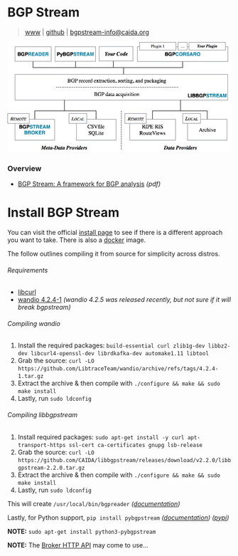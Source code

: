 # BGP Stream
> [www](https://bgpstream.caida.org/) | [github](https://github.com/caida/libbgpstream) | [bgpstream-info@caida.org](mailto:bgpstream-info@caida.org)

![](.screens/preview.png)

### Overview
- [BGP Stream: A framework for BGP analysis](https://ripe70.ripe.net/presentations/55-bgpstream.pdf) *(pdf)*

# Install BGP Stream

You can visit the official [install page](https://bgpstream.caida.org/docs/install) to see if there is a different approach you want to take. There is also a [docker](https://hub.docker.com/r/caida/bgpstream) image.

The follow outlines compiling it from source for simplicity across distros.

###### Requirements
- [libcurl](https://curl.se/libcurl/)
- [wandio 4.2.4-1](https://github.com/LibtraceTeam/wandio/releases/tag/4.2.4-1) *(wandio 4.2.5 was released recently, but not sure if it will break bgpstream)*

###### Compiling wandio
1. Install the required packages: `build-essential curl zlib1g-dev libbz2-dev libcurl4-openssl-dev librdkafka-dev automake1.11 libtool`
2. Grab the source: `curl -LO https://github.com/LibtraceTeam/wandio/archive/refs/tags/4.2.4-1.tar.gz`
3. Extract the archive & then compile with `./configure && make && sudo make install`
4. Lastly, run `sudo ldconfig`

###### Compiling libbgpstream
1. Install required packages: `sudo apt-get install -y curl apt-transport-https ssl-cert ca-certificates gnupg lsb-release`
1. Grab the source: `curl -LO https://github.com/CAIDA/libbgpstream/releases/download/v2.2.0/libbgpstream-2.2.0.tar.gz`
2. Extract the archive & then compile with `./configure && make && sudo make install`
3. Lastly, run `sudo ldconfig`

This will create `/usr/local/bin/bgpreader` *([documentation](https://bgpstream.caida.org/docs/tools/bgpreader))*

Lastly, for Python support, `pip install pybgpstream` *([documentation](https://bgpstream.caida.org/docs/api/pybgpstream))* *([pypi](https://pypi.org/project/pybgpstream/))*

**NOTE:** `sudo apt-get install python3-pybgpstream`

**NOTE:** The [Broker HTTP API](https://bgpstream.caida.org/docs/api/broker) may come to use...
